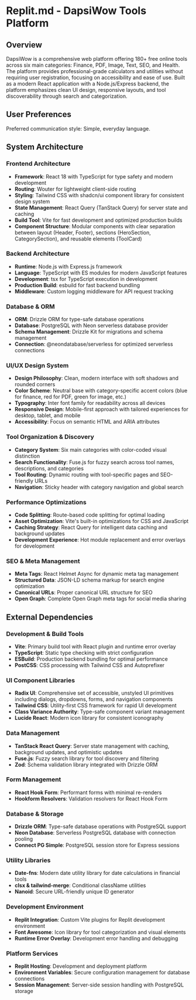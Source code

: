 # Replit.md - DapsiWow Tools Platform

## Overview

DapsiWow is a comprehensive web platform offering 180+ free online tools across six main categories: Finance, PDF, Image, Text, SEO, and Health. The platform provides professional-grade calculators and utilities without requiring user registration, focusing on accessibility and ease of use. Built as a modern React application with a Node.js/Express backend, the platform emphasizes clean UI design, responsive layouts, and tool discoverability through search and categorization.

## User Preferences

Preferred communication style: Simple, everyday language.

## System Architecture

### Frontend Architecture
- **Framework**: React 18 with TypeScript for type safety and modern development
- **Routing**: Wouter for lightweight client-side routing 
- **Styling**: Tailwind CSS with shadcn/ui component library for consistent design system
- **State Management**: React Query (TanStack Query) for server state and caching
- **Build Tool**: Vite for fast development and optimized production builds
- **Component Structure**: Modular components with clear separation between layout (Header, Footer), sections (HeroSection, CategorySection), and reusable elements (ToolCard)

### Backend Architecture
- **Runtime**: Node.js with Express.js framework
- **Language**: TypeScript with ES modules for modern JavaScript features
- **Development**: tsx for TypeScript execution in development
- **Production Build**: esbuild for fast backend bundling
- **Middleware**: Custom logging middleware for API request tracking

### Database & ORM
- **ORM**: Drizzle ORM for type-safe database operations
- **Database**: PostgreSQL with Neon serverless database provider
- **Schema Management**: Drizzle Kit for migrations and schema management
- **Connection**: @neondatabase/serverless for optimized serverless connections

### UI/UX Design System
- **Design Philosophy**: Clean, modern interface with soft shadows and rounded corners
- **Color Scheme**: Neutral base with category-specific accent colors (blue for finance, red for PDF, green for image, etc.)
- **Typography**: Inter font family for readability across all devices
- **Responsive Design**: Mobile-first approach with tailored experiences for desktop, tablet, and mobile
- **Accessibility**: Focus on semantic HTML and ARIA attributes

### Tool Organization & Discovery
- **Category System**: Six main categories with color-coded visual distinction
- **Search Functionality**: Fuse.js for fuzzy search across tool names, descriptions, and categories
- **Tool Routing**: Dynamic routing with tool-specific pages and SEO-friendly URLs
- **Navigation**: Sticky header with category navigation and global search

### Performance Optimizations
- **Code Splitting**: Route-based code splitting for optimal loading
- **Asset Optimization**: Vite's built-in optimizations for CSS and JavaScript
- **Caching Strategy**: React Query for intelligent data caching and background updates
- **Development Experience**: Hot module replacement and error overlays for development

### SEO & Meta Management
- **Meta Tags**: React Helmet Async for dynamic meta tag management
- **Structured Data**: JSON-LD schema markup for search engine optimization
- **Canonical URLs**: Proper canonical URL structure for SEO
- **Open Graph**: Complete Open Graph meta tags for social media sharing

## External Dependencies

### Development & Build Tools
- **Vite**: Primary build tool with React plugin and runtime error overlay
- **TypeScript**: Static type checking with strict configuration
- **ESBuild**: Production backend bundling for optimal performance
- **PostCSS**: CSS processing with Tailwind CSS and Autoprefixer

### UI Component Libraries
- **Radix UI**: Comprehensive set of accessible, unstyled UI primitives including dialogs, dropdowns, forms, and navigation components
- **Tailwind CSS**: Utility-first CSS framework for rapid UI development
- **Class Variance Authority**: Type-safe component variant management
- **Lucide React**: Modern icon library for consistent iconography

### Data Management
- **TanStack React Query**: Server state management with caching, background updates, and optimistic updates
- **Fuse.js**: Fuzzy search library for tool discovery and filtering
- **Zod**: Schema validation library integrated with Drizzle ORM

### Form Management
- **React Hook Form**: Performant forms with minimal re-renders
- **Hookform Resolvers**: Validation resolvers for React Hook Form

### Database & Storage
- **Drizzle ORM**: Type-safe database operations with PostgreSQL support
- **Neon Database**: Serverless PostgreSQL database with connection pooling
- **Connect PG Simple**: PostgreSQL session store for Express sessions

### Utility Libraries
- **Date-fns**: Modern date utility library for date calculations in financial tools
- **clsx & tailwind-merge**: Conditional className utilities
- **Nanoid**: Secure URL-friendly unique ID generator

### Development Environment
- **Replit Integration**: Custom Vite plugins for Replit development environment
- **Font Awesome**: Icon library for tool categorization and visual elements
- **Runtime Error Overlay**: Development error handling and debugging

### Platform Services
- **Replit Hosting**: Development and deployment platform
- **Environment Variables**: Secure configuration management for database connections
- **Session Management**: Server-side session handling with PostgreSQL storage